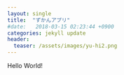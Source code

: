 ```yaml
---
layout: single
title:  "ずかんアプリ"
#date:   2018-03-15 02:23:44 +0900
categories: jekyll update
header:
  teaser: /assets/images/yu-hi2.png
---
```


Hello World!
